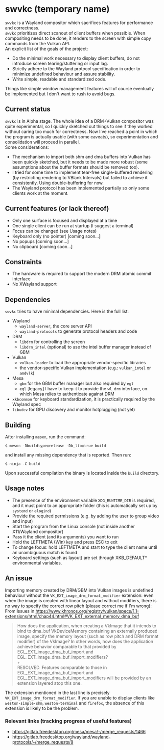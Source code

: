 # swvkc (temporary name)
`swvkc` is a Wayland compositor which sacrifices features for performance and
correctness.\
`swvkc` prioritizes direct scanout of client buffers when possible. When
compositing needs to be done, it renders to the screen with simple copy commands
from the Vulkan API.\
An explicit list of the goals of the project:
* Do the minimal work necessary to display client buffers, do not introduce
  screen tearing/stuttering or input lag.
* Strictly adhere to the Wayland protocol specification in order to minimize
  undefined behaviour and assure stability.
* Write simple, readable and standardized code.

Things like simple window management features will of course eventually be
implemented but I don't want to rush to avoid bugs.

## Current status
`swvkc` is in Alpha stage. The whole idea of a DRM+Vulkan compositor was quite
experimental, so I quickly sketched out things to see if they worked without
caring too much for correctness. Now I've reached a point in which the program
is actually usable (with some caveats), so experimentation and consolidation
will proceed in parallel.\
Some considerations:
* The mechanism to import both shm and dma buffers into Vulkan has been quickly
  sketched, but it needs to be made more robust (some assumptions about the
  buffer formats should be removed too).
* I tried for some time to implement tear-free single-buffered rendering (by
  restricting rendering to VBlank Intervals) but failed to achieve it
  consistently. Using double-buffering for now.
* The Wayland protocol has been implemented partially so only some clients work
  at the moment.

## Current features (or lack thereof)
* Only one surface is focused and displayed at a time
* One single client can be run at startup (I suggest a terminal)
* Focus can be changed (see Usage notes)
* Keyboard only (no pointer) [coming soon...]
* No popups [coming soon...]
* No clipboard [coming soon...]

## Constraints
* The hardware is required to support the modern DRM atomic commit interface
* No XWayland support

## Dependencies
`swvkc` tries to have minimal dependencies. Here is the full list:
* Wayland
  * `wayland-server`, the core server API
  * `wayland-protocols` to generate protocol headers and code
* DRM
  * `libdrm` for controlling the screen
  * `libdrm_intel` (optional) to use the intel buffer manager instead of GBM
* Vulkan
  * `vulkan-loader` to load the appropriate vendor-specific libraries
  * the vendor-specific Vulkan implementation (e.g.: `vulkan_intel` or `amdvlk`)
* Mesa
  * `gbm` for the GBM buffer manager but also required by `egl`
  * `egl` [legacy] I have to keep it to provide the `wl_drm` interface, on which
    Mesa relies to authenticate against DRM
* `xkbcommon` for keyboard standardization, it is practically required by the
  Wayland spec
* `libudev` for GPU discovery and monitor hotplugging (not yet)

## Building
After installing `meson`, run the command:
```
$ meson -Dbuildtype=release -Db_lto=true build
```
and install any missing dependency that is reported. Then run:
```
$ ninja -C build
```
Upon successful compilation the binary is located inside the `build` directory.

## Usage notes
* The presence of the environment variable `XDG_RUNTIME_DIR` is required, and it
  must point to an appropriate folder (this is automatically set up by `systemd`
  or `elogind`)
* Provide the required permissions (e.g. by adding the user to group video and
  input)
* Start the program from the Linux console (not inside another X11/Wayland
  compositor)
* Pass it the client (and its arguments) you want to run
* Hold the LEFTMETA (Win) key and press ESC to exit
* To change focus: hold LEFTMETA and start to type the client name
  until an unambiguous match is found
* Keyboard settings (such as layout) are set through XKB_DEFAULT\* environmental
  variables.

## An issue
Importing memory created by DRM/GBM into Vulkan images is undefined behaviour
without the `VK_EXT_image_drm_format_modifier` extension: even when the image
is created with linear layout and without modifiers, there is no way to
specify the correct row pitch (please correct me if I'm wrong):\
From Issues in https://www.khronos.org/registry/vulkan/specs/1.1-extensions/html/chap44.html#VK_EXT_external_memory_dma_buf
> How does the application, when creating a VkImage that it intends to bind to
> dma_buf VkDeviceMemory containing an externally produced image, specify the
> memory layout (such as row pitch and DRM format modifier) of the VkImage? In
> other words, how does the application achieve behavior comparable to that
> provided by EGL_EXT_image_dma_buf_import and
> EGL_EXT_image_dma_buf_import_modifiers?\
> +\
> RESOLVED. Features comparable to those in EGL_EXT_image_dma_buf_import and
> EGL_EXT_image_dma_buf_import_modifiers will be provided by an extension layered
> atop this one.

The extension mentioned in the last line is precisely
`VK_EXT_image_drm_format_modifier`. If you are unable to display clients like
`weston-simple-shm`, `weston-terminal` and `firefox`, the absence of this
extension is likely to be the problem.

### Relevant links (tracking progress of useful features)
* https://gitlab.freedesktop.org/mesa/mesa/-/merge_requests/1466
* https://gitlab.freedesktop.org/wayland/wayland-protocols/-/merge_requests/8
